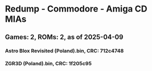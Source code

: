 # Redump - Commodore - Amiga CD MIAs
## Games: 2, ROMs: 2, as of 2025-04-09

### Astro Blox Revisited (Poland).bin, CRC: 712c4748
### ZGR3D (Poland).bin, CRC: 1f205c95
